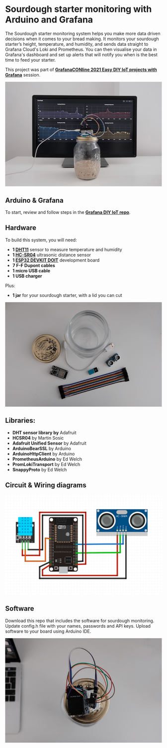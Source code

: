 # Sourdough starter monitoring with Arduino and Grafana

The Sourdough starter monitoring system helps you make more data driven decisions when it comes to your bread making. It monitors your sourdough starter’s height, temperature, and humidity, and sends data straight to Grafana Cloud's Loki and Prometheus. You can then visualise your data in Grafana's dashboard and set up alerts that will notify you when is the best time to feed your starter.

This project was part of **[GrafanaCONline 2021 Easy DIY IoT projects with Grafana](https://grafana.com/go/grafanaconline/2021/diy-iot/)** session.

![Image of how the system looks](imgs/grafana.jpg)

## Arduino & Grafana

To start, review and follow steps in the **[Grafana DIY IoT repo](https://github.com/grafana/diy-iot)**.

## Hardware

To build this system, you will need:

- **1 [DHT11](https://components101.com/sensors/dht11-temperature-sensor)** sensor to measure temperature and humidity
- **1 [HC-SR04](https://components101.com/sensors/ultrasonic-sensor-working-pinout-datasheet)** ultrasonic distance sensor
- **1 [ESP32 DEVKIT DOIT](https://randomnerdtutorials.com/getting-started-with-esp32/)** development board
- **7 F-F Dupont cables**
- **1 micro USB cable**
- **1 USB charger**

Plus:

- **1 jar** for your sourdough starter, with a lid you can cut

![Image of hardware](imgs/setup.jpg)

## Libraries:

- **DHT sensor library by** Adafruit
- **HCSR04** by Martin Sosic
- **Adafruit Unified Sensor** by Adafruit
- **ArduinoBearSSL** by Arduino
- **ArduinoHttpClient** by Arduino
- **PrometheusArduino** by Ed Welch
- **PromLokiTransport** by Ed Welch
- **SnappyProto** by Ed Welch

## Circuit & Wiring diagrams

<img src="imgs/wire_diagram_fritzing.png" width="700">

## Software

Download this repo that includes the software for sourdough monitoring. Update config.h file with your names, passwords and API keys. Upload software to your board using Arduino IDE.

![Grafana dashboard](imgs/monitor.jpg)

